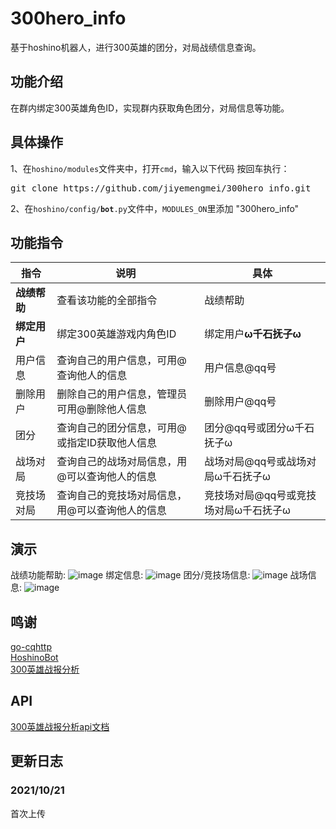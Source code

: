 # 300hero_info
基于hoshino机器人，进行300英雄的团分，对局战绩信息查询。
## 功能介绍
在群内绑定300英雄角色ID，实现群内获取角色团分，对局信息等功能。
## 具体操作
1、在<code>hoshino/modules</code>文件夹中，打开<code>cmd</code>，输入以下代码 按回车执行：
<pre>git clone https://github.com/jiyemengmei/300hero_info.git</pre>
2、在<code>hoshino/config/__bot__.py</code>文件中，<code>MODULES_ON</code>里添加 "300hero_info"
## 功能指令
|  指令   | 说明  | 具体  |
|  ----  | ----  | ----  |
| <b>战绩帮助</b>  |  查看该功能的全部指令  | 战绩帮助  |
| <b>绑定用户</b>  | 绑定300英雄游戏内角色ID  | 绑定用户<b>ω千石抚子ω</b>  |
| 用户信息  | 查询自己的用户信息，可用@查询他人的信息  | 用户信息@qq号  |
| 删除用户  | 删除自己的用户信息，管理员可用@删除他人信息  | 删除用户@qq号  |
| 团分  | 查询自己的团分信息，可用@或指定ID获取他人信息  | 团分@qq号或团分ω千石抚子ω  |
| 战场对局  | 查询自己的战场对局信息，用@可以查询他人的信息  | 战场对局@qq号或战场对局ω千石抚子ω  |
| 竞技场对局  | 查询自己的竞技场对局信息，用@可以查询他人的信息  | 竞技场对局@qq号或竞技场对局ω千石抚子ω  |
## 演示
战绩功能帮助:
![image](https://github.com/jiyemengmei/300hero_info/blob/main/images/%E6%88%98%E7%BB%A9%E5%B8%AE%E5%8A%A9.png)
绑定信息:
![image](https://github.com/jiyemengmei/300hero_info/blob/main/images/%E7%BB%91%E5%AE%9A%E4%BF%A1%E6%81%AF.png)
团分/竞技场信息:
![image](https://github.com/jiyemengmei/300hero_info/blob/main/images/%E7%AB%9E%E6%8A%80%E5%9C%BA%E4%BF%A1%E6%81%AF.png)
战场信息:
![image](https://github.com/jiyemengmei/300hero_info/blob/main/images/%E6%88%98%E5%9C%BA%E4%BF%A1%E6%81%AF.png)
## 鸣谢
<a href="https://github.com/Mrs4s/go-cqhttp" target="_BLANK">go-cqhttp</a>\
<a href="https://github.com/Ice-Cirno/HoshinoBot" target="_BLANK">HoshinoBot</a>\
<a href="https://300report.jumpw.com/" target="_BLANK">300英雄战报分析</a>
## API
<a href="https://300report.jumpw.com/static/doc/openapi.txt" target="_BLANK">300英雄战报分析api文档</a>
## 更新日志
### 2021/10/21
首次上传
